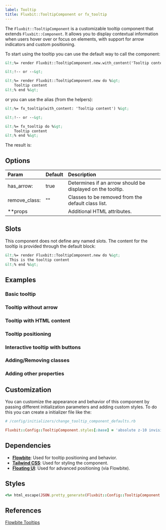 ```yaml
---
label: Tooltip
title: Fluxbit::TooltipComponent or fx_tooltip
---
```


The `Fluxbit::TooltipComponent` is a customizable tooltip component that extends `Fluxbit::Component`.
It allows you to display contextual information when users hover over or focus on elements, with support for arrow indicators and custom positioning.

To start using the tooltip you can use the default way to call the component:

```html
&lt;%= render Fluxbit::TooltipComponent.new.with_content('Tooltip content') %&gt;

&lt;!-- or --&gt;

&lt;%= render Fluxbit::TooltipComponent.new do %&gt;
    Tooltip content
&lt;% end %&gt;
```

or you can use the alias (from the helpers):

```html
&lt;%= fx_tooltip(with_content: 'Tooltip content') %&gt;

&lt;!-- or --&gt;

&lt;%= fx_tooltip do %&gt;
    Tooltip content
&lt;% end %&gt;
```

The result is:

<lookbook-embed app="/lookbook/" preview="Fluxbit::Components::TooltipComponentPreview" scenario="default" panels="params,source"></lookbook-embed>

## Options

| Param              | Default  | Description
|:-------------------|:---------|:------------
| has_arrow:         | true     | Determines if an arrow should be displayed on the tooltip.
| remove_class:      | ""       | Classes to be removed from the default class list.
| **props            |          | Additional HTML attributes.

## Slots

This component does not define any named slots. The content for the tooltip is provided through the default block:

```html
&lt;%= render Fluxbit::TooltipComponent.new do %&gt;
  This is the tooltip content
&lt;% end %&gt;
```

## Examples

### Basic tooltip

<lookbook-embed app="/lookbook/" preview="Fluxbit::Components::TooltipComponentPreview" scenario="basic_tooltip" panels="source"></lookbook-embed>

### Tooltip without arrow

<lookbook-embed app="/lookbook/" preview="Fluxbit::Components::TooltipComponentPreview" scenario="without_arrow" panels="source"></lookbook-embed>

### Tooltip with HTML content

<lookbook-embed app="/lookbook/" preview="Fluxbit::Components::TooltipComponentPreview" scenario="with_html_content" panels="source"></lookbook-embed>

### Tooltip positioning

<lookbook-embed app="/lookbook/" preview="Fluxbit::Components::TooltipComponentPreview" scenario="positioning" panels="source"></lookbook-embed>

### Interactive tooltip with buttons

<lookbook-embed app="/lookbook/" preview="Fluxbit::Components::TooltipComponentPreview" scenario="interactive_tooltip" panels="source"></lookbook-embed>

### Adding/Removing classes

<lookbook-embed app="/lookbook/" preview="Fluxbit::Components::TooltipComponentPreview" scenario="adding_removing_classes" panels="source"></lookbook-embed>

### Adding other properties

<lookbook-embed app="/lookbook/" preview="Fluxbit::Components::TooltipComponentPreview" scenario="adding_other_properties" panels="source"></lookbook-embed>

## Customization

You can customize the appearance and behavior of this component by passing different initialization parameters and adding custom styles.
To do this you can create a initializer file like the:

```ruby
# /config/initializers/change_tooltip_component_defaults.rb

Fluxbit::Config::TooltipComponent.styles[:base] = 'absolute z-10 invisible inline-block px-2 py-1 text-xs font-normal text-white bg-black rounded shadow-sm opacity-0 tooltip' # Custom styling
```

## Dependencies

- [**Flowbite**](https://flowbite.com/): Used for tooltip positioning and behavior.
- [**Tailwind CSS**](https://tailwindcss.com/): Used for styling the component.
- [**Floating UI**](https://floating-ui.com/): Used for advanced positioning (via Flowbite).

## Styles

```ruby
<%= html_escape(JSON.pretty_generate(Fluxbit::Config::TooltipComponent.styles)) %>
```

## References

[Flowbite Tooltips](https://flowbite.com/docs/components/tooltips/)